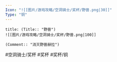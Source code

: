 ```yaml
---
Icon: "![[图片/游戏攻略/空洞骑士/奖杯/野兽.png|30]]"
Type: "铜"
---
```

```ad-common-bronze-trophy
title: (Title:: "野兽")
![[图片/游戏攻略/空洞骑士/奖杯/野兽.png|100]]

(Comment:: "消灭野兽赫拉")
```

#空洞骑士/奖杯 #奖杯 #奖杯/铜
